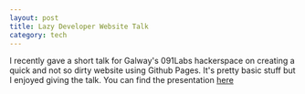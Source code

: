 ```yaml
---
layout: post
title: Lazy Developer Website Talk
category: tech
---
```


I recently gave a short talk for Galway's 091Labs hackerspace on creating a quick and not so dirty website using Github Pages.
It's pretty basic stuff but I enjoyed giving the talk.
You can find the presentation [here][1]

  [1]: http://peterarmstrong.ie/lazy-developer-website/

